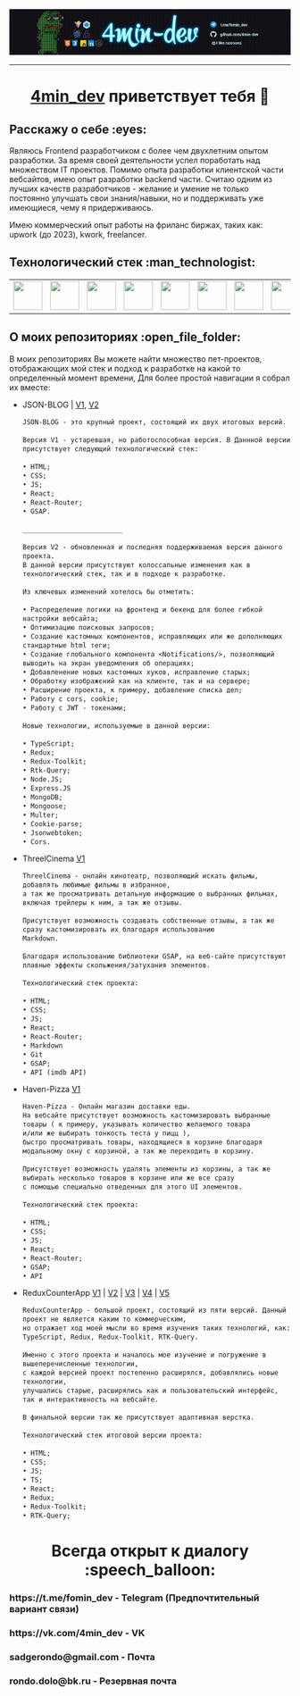 <div align="center">
  <img src="https://github.com/4min-dev/4min-dev-logo/blob/main/coldStyle.gif" alt="4min_dev"/>
</div>

<hr/>

<h1 align="center"><a href="https://github.com/4min-dev">4min_dev</a> приветствует тебя 🦝</h1>

<h2>Расскажу о себе :eyes:</h2>

Являюсь Frontend разработчиком с более чем двухлетним опытом разработки. 
За время своей деятельности успел поработать над множеством IT проектов. 
Помимо опыта разработки клиентской части вебсайтов, имею опыт разработки backend части. 
Считаю одним из лучших качеств разработчиков - желание и умение не только постоянно улучшать свои знания/навыки, но и поддерживать уже имеющиеся, чему я придерживаюсь.

Имею коммерческий опыт работы на фриланс биржах, таких как: upwork (до 2023), kwork, freelancer.

<h2>Технологический стек :man_technologist:</h2>
<table>
  <tr>
    <td><img width="52" height="52" src="https://cdn.jsdelivr.net/gh/devicons/devicon@latest/icons/html5/html5-original.svg" /></td>
    <td><img width="52" height="52" src="https://cdn.jsdelivr.net/gh/devicons/devicon@latest/icons/css3/css3-original.svg" /></td>
    <td><img width="52" height="52" src="https://cdn.jsdelivr.net/gh/devicons/devicon@latest/icons/javascript/javascript-original.svg" /></td>
    <td><img width="52" height="52" src="https://cdn.jsdelivr.net/gh/devicons/devicon@latest/icons/typescript/typescript-original.svg" /></td>
    <td><img width="52" height="52" src="https://cdn.jsdelivr.net/gh/devicons/devicon@latest/icons/react/react-original.svg" /></td>
    <td><img width="52" height="52" src="https://cdn.jsdelivr.net/gh/devicons/devicon@latest/icons/redux/redux-original.svg" /></td>
    <td><img width="52" height="52" src="https://cdn.jsdelivr.net/gh/devicons/devicon@latest/icons/nodejs/nodejs-original.svg" /></td>
    <td><img width="52" height="52" src="https://cdn.jsdelivr.net/gh/devicons/devicon@latest/icons/express/express-original.svg" /></td>
    <td><img width="52" height="52" src="https://cdn.jsdelivr.net/gh/devicons/devicon@latest/icons/mongodb/mongodb-original.svg" /></td>
    <td><img width="52" height="52" src="https://cdn.jsdelivr.net/gh/devicons/devicon@latest/icons/mongoose/mongoose-original-wordmark.svg" /></td>
    <td><img width="52" height="52" src="https://cdn.jsdelivr.net/gh/devicons/devicon@latest/icons/figma/figma-original.svg" /></td>
    <td><img width="52" height="52" src="https://cdn.jsdelivr.net/gh/devicons/devicon@latest/icons/photoshop/photoshop-original.svg" /></td>
    <td><img width="52" height="52" src="https://cdn.jsdelivr.net/gh/devicons/devicon@latest/icons/vitejs/vitejs-original.svg" /></td>
    <td><img width="52" height="52" src="https://cdn.jsdelivr.net/gh/devicons/devicon@latest/icons/webpack/webpack-original.svg" /></td>
  </tr>
</table>

<h2>О моих репозиториях :open_file_folder:</h2>
В моих репозиториях Вы можете найти множество пет-проектов, отображающих мой стек и подход к разработке на какой то определенный момент времени,
Для более простой навигации я собрал их вместе:

- JSON-BLOG | [V1](https://github.com/4min-dev/JSON-BLOG-V1), [V2](https://github.com/4min-dev/JSON-BLOG-V2)

      JSON-BLOG - это крупный проект, состоящий их двух итоговых версий.

      Версия V1 - устаревшая, но работоспособная версия. В Даннной версии присутствует следующий технологический стек:

      • HTML;
      • CSS;
      • JS;
      • React;
      • React-Router;
      • GSAP.

      _________________________

      Версия V2 - обновленная и последняя поддерживаемая версия данного проекта.
      В данной версии присутствуют колоссальные изменения как в технологический стек, так и в подходе к разработке.

      Из ключевых изменений хотелось бы отметить:
  
      • Распределение логики на фронтенд и бекенд для более гибкой настройки вебсайта;
      • Оптимизацию поисковых запросов;
      • Создание кастомных компонентов, исправляющих или же дополняющих стандартные html теги;
      • Создание глобального компонента <Notifications/>, позволяющий выводить на экран уведомления об операциях;
      • Добавленение новых кастомных хуков, исправление старых;
      • Обработку изображєний как на клиенте, так и на сервере;
      • Расширение проекта, к примеру, добавление списка дел;
      • Работу с cors, cookie;
      • Работу с JWT - токенами;

      Новые технологии, используемые в данной версии:

      • TypeScript;
      • Redux;
      • Redux-Toolkit;
      • Rtk-Query;
      • Node.JS;
      • Express.JS
      • MongoDB;
      • Mongoose;
      • Multer;
      • Cookie-parse;
      • Jsonwebtoken;
      • Cors.


- ThreelCinema [V1](https://github.com/4min-dev/ThreelCinema_V1)

      ThreelCinema - онлайн кинотеатр, позволяющий искать фильмы, добавлять любимые фильмы в избранное,
      а так же просматривать детальную информацию о выбранных фильмах, включая трейлеры к ним, а так же отзывы.

      Присутствует возможность создавать собственные отзывы, а так же сразу кастомизировать их благодаря использованию
      Markdown.

      Благодаря использованию библиотеки GSAP, на веб-сайте присутствуют плавные эффекты скольжения/затухания элементов.

      Технологический стек проекта:

      • HTML;
      • CSS;
      • JS;
      • React;
      • React-Router;
      • Markdown
      • Git
      • GSAP;
      • API (imdb API)

- Haven-Pizza [V1](https://github.com/4min-dev/HavenPizza_V1)

      Haven-Pizza - Онлайн магазин доставки еды.
      На вебсайте присутствует возможность кастомизировать выбранные товары ( к примеру, указывать количество желаемого товара
      и/или же выбирать тонкость теста у пицц ),
      быстро просматривать товары, находящиеся в корзине благодаря модальному окну с корзиной, а так же переходить в корзину.

      Присутствует возможность удалять элементы из корзины, а так же выбирать несколько товаров в корзине или же все сразу
      с помощью специально отведенных для этого UI элементов.

      Технологический стек проекта:

      • HTML;
      • CSS;
      • JS;
      • React;
      • React-Router;
      • GSAP;
      • API

- ReduxCounterApp [V1](https://github.com/4min-dev/ReduxCounterApp_V1) | [V2](https://github.com/4min-dev/ReduxCounterApp_V2) | [V3](https://github.com/4min-dev/ReduxCounterApp_V3) | [V4](https://github.com/4min-dev/ReduxCounterApp_V4) | [V5](https://github.com/4min-dev/ReduxCounterApp_V5)

      ReduxCounterApp - большой проект, состоящий из пяти версий. Данный проект не является каким то коммерческим,
      но отражает ход моей мысли во время изучения таких технологий, как: TypeScript, Redux, Redux-Toolkit, RTK-Query.

      Именно с этого проекта и началось мое изучение и погружение в вышеперечисленные технологии,
      с каждой версией проект постепенно расширялся, добавлялись новые технологии,
      улучшались старые, расширялись как и пользовательский интерфейс, так и интерактивность на вебсайте.

      В финальной версии так же присутствует адаптивная верстка.

      Технологический стек итоговой версии проекта:

      • HTML;
      • CSS;
      • JS;
      • TS;
      • React;
      • Redux;
      • Redux-Toolkit;
      • RTK-Query;

<h1 align="Center">Всегда открыт к диалогу :speech_balloon:</h1>

<h3>https://t.me/fomin_dev - Telegram (Предпочтительный вариант связи)</h3>
<h3>https://vk.com/4min_dev - VK</h3>
<h3>sadgerondo@gmail.com - Почта</h3>
<h3>rondo.dolo@bk.ru - Резервная почта</h3>

